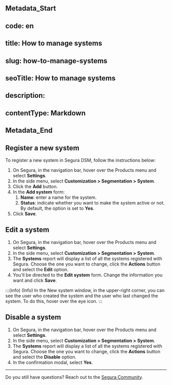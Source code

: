 ## Metadata_Start 
## code: en
## title: How to manage systems 
## slug: how-to-manage-systems 
## seoTitle: How to manage systems 
## description:  
## contentType: Markdown 
## Metadata_End
## Register a new system

To register a new system in Segura DSM, follow the instructions below:

1. On Segura, in the navigation bar, hover over the Products menu and select **Settings**.
2. In the side menu, select **Customization > Segmentation > System**.
3. Click the **Add** button.
4. In the **Add system** form:
   1. **Name**: enter a name for the system.
   2. **Status**: indicate whether you want to make the system active or not. By default, the option is set to **Yes**.
5. Click **Save**.

## Edit a system

1. On Segura, in the navigation bar, hover over the Products menu and select **Settings**.
2. In the side menu, select **Customization > Segmentation > System**.
3. The **Systems** report will display a list of all the systems registered with Segura. Choose the one you want to change, click the **Actions** button and select the **Edit** option.
4. You'll be directed to the **Edit system** form. Change the information you want and click **Save**.

:::(info) (Info)
In the New system window, in the upper-right corner, you can see the user who created the system and the user who last changed the system. To do this, hover over the eye icon.
:::

## Disable a system

1. On Segura, in the navigation bar, hover over the Products menu and select **Settings**.
2. In the side menu, select **Customization > Segmentation > System**.
3. The **Systems** report will display a list of all the systems registered with Segura. Choose the one you want to change, click the **Actions** button and select the **Disable** option.
4. In the confirmation modal, select **Yes**.

---

Do you still have questions? Reach out to the [Segura Community](https://community.senhasegura.io/).